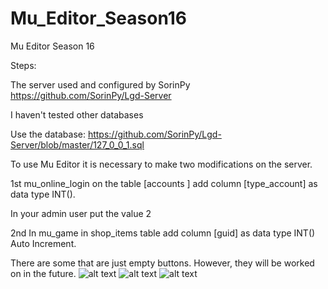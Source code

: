 # Mu_Editor_Season16
Mu Editor Season 16

Steps:

The server used and configured by SorinPy
https://github.com/SorinPy/Lgd-Server

I haven't tested other databases

Use the database:
https://github.com/SorinPy/Lgd-Server/blob/master/127_0_0_1.sql


To use Mu Editor it is necessary to make two modifications on the server.

1st mu_online_login
on the table
[accounts ] add column [type_account] as data type INT().

In your admin user put the value 2

2nd In mu_game in shop_items table
add column [guid] as data type INT() Auto Increment.

There are some that are just empty buttons.
However, they will be worked on in the future.
![alt text](https://i.ibb.co/znDrW6H/login.png)
![alt text](https://i.ibb.co/8BWKWCL/Sem-t-tulo.png)
![alt text](https://i.ibb.co/C5T62yt/main5.png)
